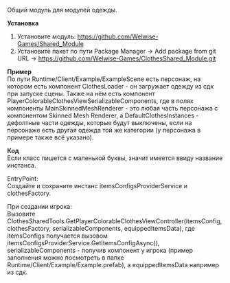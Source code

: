 Общий модуль для модулей одежды.

<b>Установка</b>
1. Установите модуль: https://github.com/Welwise-Games/Shared_Module
2. Установите пакет по пути Package Manager -> Add package from git URL -> https://github.com/Welwise-Games/ClothesShared_Module.git

<b>Пример</b><br>
По пути Runtime/Client/Example/ExampleScene есть персонаж, на котором есть компонент ClothesLoader - он загружает одежду из сдк при запуске сцены.
Также на нём есть компонент PlayerColorableClothesViewSerializableComponents, где в полях компоненты MainSkinnedMeshRenderer - это любая часть персонажа с компонентом Skinned Mesh Renderer,
а DefaultClothesInstances - дефолтные части одежды, которые будут выключены, если на персонаже есть другая одежда той же категории (у персонажа в примере также всё указано). 

<b>Код</b><br>
Если класс пишется с маленькой буквы, значит имеется ввиду название инстанса. 

EntryPoint:<br>
Создайте и сохраните инстанс itemsConfigsProviderService и clothesFactory.

При создании игрока:<br>
Вызовите ClothesSharedTools.GetPlayerColorableClothesViewController(itemsConfig, clothesFactory, serializableComponents, equippedItemsData), где itemsConfigs получается вызовом itemsConfigsProviderService.GetItemsConfigAsync(),
serializableComponents - получив компонент у игрока (пример заполнения можно посмотреть в папке Runtime/Client/Example/Example.prefab), а equippedItemsData например из сдк.
